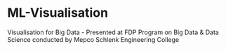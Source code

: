 # ML-Visualisation
Visualisation for Big Data - Presented at FDP Program on Big Data &amp; Data Science conducted by Mepco Schlenk Engineering College
